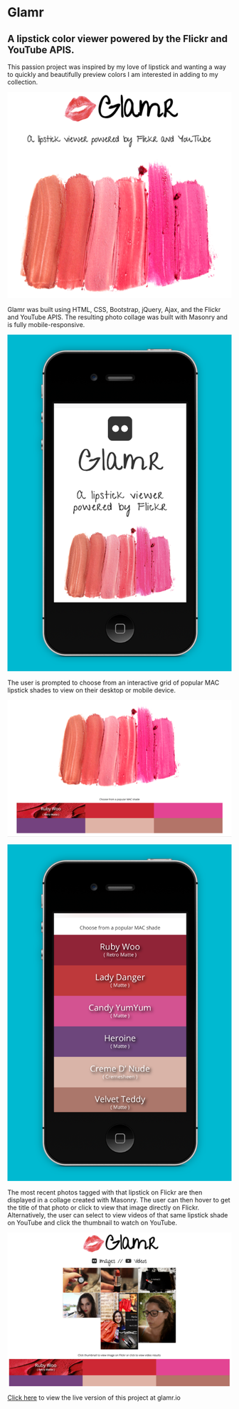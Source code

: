 # Glamr

## A lipstick color viewer powered by the Flickr and YouTube APIS.

This passion project was inspired by my love of lipstick and wanting a way to quickly and beautifully preview colors I am interested in adding to my collection.

![Homepage Screenshot](screenshots/homepage2.png "Homepage ")

Glamr was built using HTML, CSS, Bootstrap, jQuery, Ajax, and the Flickr and YouTube APIS. The resulting photo collage was built with Masonry and is fully mobile-responsive.

![Mobile Homepage Screenshot](screenshots/mobilehome.jpg "Mobile Home Page ")

The user is prompted to choose from an interactive grid of popular MAC lipstick shades to view on their desktop or mobile device.

![Swatch Grid Screenshot](screenshots/hover.png "Swatches to choose from ")

![Swatch Grid Screenshot](screenshots/mobileswatches.jpg)

The most recent photos tagged with that lipstick on Flickr are then displayed in a collage created with Masonry. The user can then hover to get the title of that photo or click to view that image directly on Flickr. Alternatively, the user can select to view videos of that same lipstick shade on YouTube and click the thumbnail to watch on YouTube.

![Result Image](screenshots/results2.png)

[Click here](http://wwww.glamr.io) to view the live version of this project at glamr.io
